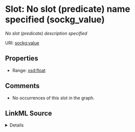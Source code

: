 

# Slot: No slot (predicate) name specified (sockg_value)


_No slot (predicate) description specified_







URI: [sockg:value](https://idir.uta.edu/sockg-ontology/docs/value)



<!-- no inheritance hierarchy -->








## Properties

* Range: [xsd:float](http://www.w3.org/2001/XMLSchema#float)





## Comments

* No occurrences of this slot in the graph.



## LinkML Source

<details>

```yaml
name: sockg_value
description: No slot (predicate) description specified
title: No slot (predicate) name specified
comments:
- No occurrences of this slot in the graph.
from_schema: soc-kg
rank: 1000
domain: sockg_MiscellaneousMeasurement
slot_uri: sockg:value
alias: sockg_value
range: float

```
</details>